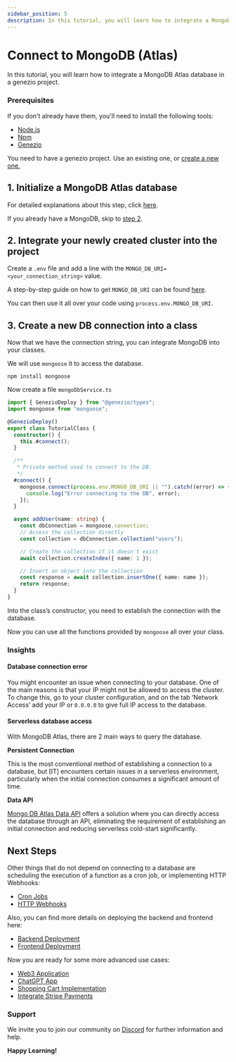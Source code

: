 ```yaml
---
sidebar_position: 5
description: In this tutorial, you will learn how to integrate a MongoDB Atlas database in a genezio project.
---
```


# Connect to MongoDB (Atlas)

<head>
  <title>Connect to MongoDB (Atlas) | Genezio Documentation</title>
</head>
In this tutorial, you will learn how to integrate a MongoDB Atlas database in a genezio project.

### Prerequisites

If you don't already have them, you'll need to install the following tools:

- [Node.js](https://nodejs.org/en/download/current)
- [Npm](https://docs.npmjs.com/downloading-and-installing-node-js-and-npm)
- [Genezio](/docs/getting-started)

You need to have a genezio project. Use an existing one, or [create a new one.](/docs/getting-started)

## 1. Initialize a MongoDB Atlas database

For detailed explanations about this step, click [here](https://www.mongodb.com/basics/clusters/mongodb-cluster-setup).

If you already have a MongoDB, skip to [step 2](#2-integrate-your-newly-created-cluster-into-the-project).

## 2. **Integrate your newly created cluster into the project**

Create a `.env` file and add a line with the `MONGO_DB_URI=<your_connection_string>` value.

A step-by-step guide on how to get `MONGO_DB_URI` can be found [here](https://www.mongodb.com/basics/mongodb-connection-string).

You can then use it all over your code using `process.env.MONGO_DB_URI`.

## 3. **Create a new DB connection into a class**

Now that we have the connection string, you can integrate MongoDB into your classes.

We will use `mongoose` it to access the database.

```
npm install mongoose
```

Now create a file `mongoDbService.ts`

<!-- {% code title="mongoDbService.ts" lineNumbers="true" %} -->

```typescript title="mongoDbService.ts" showLineNumbers
import { GenezioDeploy } from "@genezio/types";
import mongoose from "mongoose";

@GenezioDeploy()
export class TutorialClass {
  constructor() {
    this.#connect();
  }

  /**
   * Private method used to connect to the DB.
   */
  #connect() {
    mongoose.connect(process.env.MONGO_DB_URI || "").catch((error) => {
      console.log("Error connecting to the DB", error);
    });
  }

  async addUser(name: string) {
    const dbConnection = mongoose.connection;
    // Access the collection directly
    const collection = dbConnection.collection("users");

    // Create the collection if it doesn't exist
    await collection.createIndex({ name: 1 });

    // Insert an object into the collection
    const response = await collection.insertOne({ name: name });
    return response;
  }
}
```

<!-- {% endcode %} -->

Into the class’s constructor, you need to establish the connection with the database.

Now you can use all the functions provided by `mongoose` all over your class.

### **Insights** <a href="#insights" id="insights"></a>

#### **Database connection error** <a href="#database-connection-error" id="database-connection-error"></a>

You might encounter an issue when connecting to your database. One of the main reasons is that your IP might not be allowed to access the cluster. To change this, go to your cluster configuration, and on the tab ‘Network Access’ add your IP or `0.0.0.0` to give full IP access to the database.

#### **Serverless database access** <a href="#serverless-database-access" id="serverless-database-access"></a>

With MongoDB Atlas, there are 2 main ways to query the database.

**Persistent Connection**

This is the most conventional method of establishing a connection to a database, but \[IT] encounters certain issues in a serverless environment, particularly when the initial connection consumes a significant amount of time.

**Data API**

[Mongo DB Atlas Data API](https://www.mongodb.com/docs/atlas/api/data-api/) offers a solution where you can directly access the database through an API, eliminating the requirement of establishing an initial connection and reducing serverless cold-start significantly.

## Next Steps

Other things that do not depend on connecting to a database are scheduling the execution of a function as a cron job, or implementing HTTP Webhooks:

- [Cron Jobs](/docs/genezio-typesafe/cron-methods)
- [HTTP Webhooks](/docs/genezio-typesafe/http-methods-webhooks)

Also, you can find more details on deploying the backend and frontend here:

- [Backend Deployment](/docs/features/deployments)
- [Frontend Deployment](/docs/features/deployments)

Now you are ready for some more advanced use cases:

- [Web3 Application](https://genezio.com/blog/create-your-first-web3-app/)
- [ChatGPT App](https://genezio.com/blog/create-your-first-app-using-chatgpt/)
- [Shopping Cart Implementation](https://genezio.com/blog/implement-a-shopping-cart-using-typescript-redis-and-react/)
- [Integrate Stripe Payments](https://genezio.com/blog/integrate-stripe-payments/)

### Support <a href="#support" id="support"></a>

We invite you to join our community on [Discord](https://discord.gg/uc9H5YKjXv) for further information and help.

**Happy Learning!**
